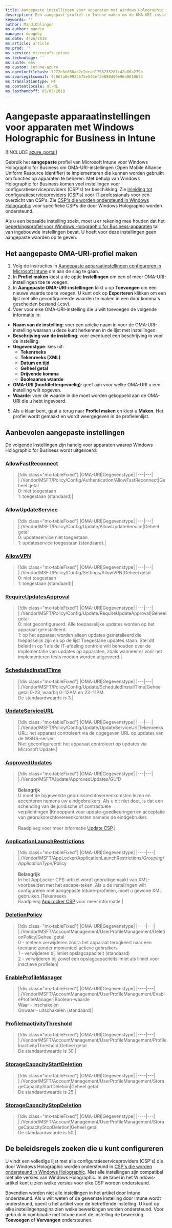 ```yaml
---
title: Aangepaste instellingen voor apparaten met Windows Holographic for Business in Microsoft Intune - Azure | Microsoft Docs
description: Een aangepast profiel in Intune maken om de OMA-URI-instellingen te gebruiken voor apparaten met Windows Holographic for Business. U kunt de instellingen AllowFastReconnect, AllowVPN, AllowUpdateService, UpdateServiceURL, RequireUpdatesApproval, ApprovedUpdates en ApplicationLaunchRestrictions-beleid Configuration Service Provider (CSP) opgeven.
keywords: ''
author: MandiOhlinger
ms.author: mandia
manager: dougeby
ms.date: 4/26/2018
ms.article: article
ms.prod: ''
ms.service: microsoft-intune
ms.technology: ''
ms.suite: ems
ms.custom: intune-azure
ms.openlocfilehash: 7272e8e088ae2c2ecad1756233281c42a80a279b
ms.sourcegitcommit: 4c06fa8e9932575e546ef2e880d96e96a0618673
ms.translationtype: HT
ms.contentlocale: nl-NL
ms.lasthandoff: 05/03/2018
---
```

# <a name="custom-device-settings-for-devices-running-windows-holographic-for-business-in-intune"></a>Aangepaste apparaatinstellingen voor apparaten met Windows Holographic for Business in Intune

[!INCLUDE [azure_portal](./includes/azure_portal.md)]

 Gebruik het **aangepaste** profiel van Microsoft Intune voor Windows Holographic for Business om OMA-URI-instellingen (Open Mobile Alliance Uniform Resource Identifier) te implementeren die kunnen worden gebruikt om functies op apparaten te beheren. Met behulp van Windows Holographic for Business komen veel instellingen voor configuratieserviceproviders (CSP's) ter beschikking. Zie [Inleiding tot configuratieserviceproviders (CSP's) voor IT-professionals](https://technet.microsoft.com/itpro/windows/manage/how-it-pros-can-use-configuration-service-providers) voor een overzicht van CSP’s. Zie [CSP's die worden ondersteund in Windows Holographic](https://docs.microsoft.com/windows/client-management/mdm/configuration-service-provider-reference#hololens) voor specifieke CSP’s die door Windows Holographic worden ondersteund.

Als u een bepaalde instelling zoekt, moet u er rekening mee houden dat het [beperkingsprofiel voor Windows Holographic for Business-apparaten](device-restrictions-windows-holographic.md) tal van ingebouwde instellingen bevat. U hoeft voor deze instellingen geen aangepaste waarden op te geven.

## <a name="create-the-custom-oma-uri-profile"></a>Het aangepaste OMA-URI-profiel maken

1. Volg de instructies in [Aangepaste apparaatinstellingen configureren in Microsoft Intune](custom-settings-configure.md) om aan de slag te gaan.
2. In **Profiel maken** kiest u de optie **Instellingen** om een of meer OMA-URI-instellingen toe te voegen.
3. In **Aangepaste OMA-URI-instellingen** klikt u op **Toevoegen** om een nieuwe waarde toe te voegen. U kunt ook op **Exporteren** klikken om een lijst met alle geconfigureerde waarden te maken in een door komma's gescheiden bestand (.csv).
4. Voer voor elke OMA-URI-instelling die u wilt toevoegen de volgende informatie in:
  - **Naam van de instelling**: voer een unieke naam in voor de OMA-URI-instelling waaraan u deze kunt herkennen in de lijst met instellingen.
  - **Beschrijving van de instelling**: voer eventueel een beschrijving in voor de instelling.
  - **Gegevenstype**: kies uit:
    - **Tekenreeks**
    - **Tekenreeks (XML)**
    - **Datum en tijd**
    - **Geheel getal**
    - **Drijvende komma**
    - **Booleaanse waarde**
  - **OMA-URI (hoofdlettergevoelig)**: geef aan voor welke OMA-URI u een instelling wilt opgeven.
  - **Waarde**: voer de waarde in die moet worden gekoppeld aan de OMA-URI die u hebt ingevoerd.
5. Als u klaar bent, gaat u terug naar **Profiel maken** en kiest u **Maken**. Het profiel wordt gemaakt en wordt weergegeven in de profielenlijst.

## <a name="recommended-custom-settings"></a>Aanbevolen aangepaste instellingen

De volgende instellingen zijn handig voor apparaten waarop Windows Holographic for Business wordt uitgevoerd:

### <a name="allowfastreconnecthttpsdocsmicrosoftcomwindowsclient-managementmdmpolicy-csp-authenticationauthentication-allowfastreconnect"></a>[AllowFastReconnect](https://docs.microsoft.com/windows/client-management/mdm/policy-csp-authentication#authentication-allowfastreconnect)

> [!div class="mx-tableFixed"]
> |OMA-URI|Gegevenstype|
> |---|---|
> |./Vendor/MSFT/Policy/Config/Authentication/AllowFastReconnect|Geheel getal<br/>0: niet toegestaan<br/>1: toegestaan (standaard)|

### <a name="allowupdateservicehttpsdocsmicrosoftcomwindowsclient-managementmdmpolicy-csp-updateupdate-allowupdateservice"></a>[AllowUpdateService](https://docs.microsoft.com/windows/client-management/mdm/policy-csp-update#update-allowupdateservice)

> [!div class="mx-tableFixed"]
> |OMA-URI|Gegevenstype|
> |---|---|
> |./Vendor/MSFT/Policy/Config/Update/AllowUpdateService|Geheel getal<br/>0: updateservice niet toegestaan <br/>1: updateservice toegestaan (standaard).|

### <a name="allowvpnhttpsdocsmicrosoftcomwindowsclient-managementmdmpolicy-csp-settingssettings-allowvpn"></a>[AllowVPN](https://docs.microsoft.com/windows/client-management/mdm/policy-csp-settings#settings-allowvpn)

> [!div class="mx-tableFixed"]
> |OMA-URI|Gegevenstype|
> |---|---|
> |./Vendor/MSFT/Policy/Config/Settings/AllowVPN|Geheel getal<br/>0: niet toegestaan<br/>1: toegestaan (standaard)|

### <a name="requireupdatesapprovalhttpsdocsmicrosoftcomwindowsclient-managementmdmpolicy-csp-updateupdate-requireupdateapproval"></a>[RequireUpdatesApproval](https://docs.microsoft.com/windows/client-management/mdm/policy-csp-update#update-requireupdateapproval)

> [!div class="mx-tableFixed"]
> |OMA-URI|Gegevenstype|
> |---|---|
> |./Vendor/MSFT/Policy/Config/Update/RequireUpdateApproval|Geheel getal<br/>0: niet geconfigureerd. Alle toepasselijke updates worden op het apparaat geïnstalleerd.<br/>1: op het apparaat worden alleen updates geïnstalleerd die toepasselijk zijn en op de lijst Toegestane updates staan. Stel dit beleid in op 1 als de IT-afdeling controle wilt behouden over de implementatie van updates op apparaten, zoals wanneer er vóór het implementeren tests moeten worden uitgevoerd.|

### <a name="scheduledinstalltimehttpsdocsmicrosoftcomwindowsclient-managementmdmpolicy-csp-updateupdate-scheduledinstalltime"></a>[ScheduledInstallTime](https://docs.microsoft.com/windows/client-management/mdm/policy-csp-update#update-scheduledinstalltime)

> [!div class="mx-tableFixed"]
> |OMA-URI|Gegevenstype|
> |---|---|
> |./Vendor/MSFT/Policy/Config/Update/ScheduledInstallTime|Geheel getal 0-23, waarbij 0=12AM en 23=11PM<br/>De standaardwaarde is 3.|

### <a name="updateserviceurlhttpsdocsmicrosoftcomwindowsclient-managementmdmpolicy-csp-updateupdate-updateserviceurl"></a>[UpdateServiceURL](https://docs.microsoft.com/windows/client-management/mdm/policy-csp-update#update-updateserviceurl)

> [!div class="mx-tableFixed"]
> |OMA-URI|Gegevenstype|
> |---|---|
> |./Vendor/MSFT/Policy/Config/Update/UpdateServiceUrl|Tekenreeks<br/>URL: het apparaat controleert via de opgegeven URL op updates van de WSUS-server.<br/>Niet geconfigureerd: het apparaat controleert op updates via Microsoft Update.|

### <a name="approvedupdateshttpsdocsmicrosoftcomwindowsclient-managementmdmupdate-csp"></a>[ApprovedUpdates](https://docs.microsoft.com/windows/client-management/mdm/update-csp)

> [!div class="mx-tableFixed"]
> |OMA-URI|Gegevenstype|
> |---|---|
> |./Vendor/MSFT/Update/ApprovedUpdates/*GUID*<br/><br/>**Belangrijk**<br/>U moet de bijgewerkte gebruiksrechtovereenkomsten lezen en accepteren namens uw eindgebruikers. Als u dit niet doet, is dat een schending van de juridische of contractuele verplichtingen.|Knooppunt voor update-goedkeuringen en acceptatie van gebruiksrechtovereenkomsten namens de eindgebruiker.<br/><br/>Raadpleeg voor meer informatie [Update CSP](https://docs.microsoft.com/windows/client-management/mdm/update-csp).|

### <a name="applicationlaunchrestrictionshttpsdocsmicrosoftcomwindowsclient-managementmdmapplocker-csp"></a>[ApplicationLaunchRestrictions](https://docs.microsoft.com/windows/client-management/mdm/applocker-csp)

> [!div class="mx-tableFixed"]
> |OMA-URI|Gegevenstype|
> |----|---|
> |./Vendor/MSFT/AppLocker/ApplicationLaunchRestrictions/*Grouping*/*ApplicationType*/Policy<br/><br/>**Belangrijk**<br/>In het AppLocker CPS-artikel wordt gebruikgemaakt van XML-voorbeelden met het escape-teken. Als u de instellingen wilt configureren met aangepaste Intune-profielen, moet u gewone XML gebruiken.|Tekenreeks<br/>Raadpleeg [AppLocker CSP](https://docs.microsoft.com/windows/client-management/mdm/applocker-csp) voor meer informatie.|

### <a name="deletionpolicyhttpsdocsmicrosoftcomwindowsclient-managementmdmaccountmanagement-csp"></a>[DeletionPolicy](https://docs.microsoft.com/windows/client-management/mdm/accountmanagement-csp)

> [!div class="mx-tableFixed"]
> |OMA-URI|Gegevenstype|
> |----|---|
> |./Vendor/MSFT/AccountManagement/UserProfileManagement/DeletionPolicy|Geheel getal<br/>0 - meteen verwijderen zodra het apparaat terugkeert naar een toestand zonder momenteel actieve gebruikers<br/>1 - verwijderen bij limiet opslagcapaciteit (standaard)<br/>2 - verwijderen bij zowel een opslagcapaciteitslimiet als limiet voor inactieve profielen|

### <a name="enableprofilemanagerhttpsdocsmicrosoftcomwindowsclient-managementmdmaccountmanagement-csp"></a>[EnableProfileManager](https://docs.microsoft.com/windows/client-management/mdm/accountmanagement-csp)

> [!div class="mx-tableFixed"]
> |OMA-URI|Gegevenstype|
> |----|---|
> |./Vendor/MSFT/AccountManagement/UserProfileManagement/EnableProfileManager|Boolean-waarde<br/>Waar - inschakelen<br/>Onwaar - uitschakelen (standaard)|

### <a name="profileinactivitythresholdhttpsdocsmicrosoftcomwindowsclient-managementmdmaccountmanagement-csp"></a>[ProfileInactivityThreshold](https://docs.microsoft.com/windows/client-management/mdm/accountmanagement-csp)

> [!div class="mx-tableFixed"]
> |OMA-URI|Gegevenstype|
> |----|---|
> |./Vendor/MSFT/AccountManagement/UserProfileManagement/ProfileInactivityThreshold|Geheel getal<br/>De standaardwaarde is 30.|


### <a name="storagecapacitystartdeletionhttpsdocsmicrosoftcomwindowsclient-managementmdmaccountmanagement-csp"></a>[StorageCapacityStartDeletion](https://docs.microsoft.com/windows/client-management/mdm/accountmanagement-csp)

> [!div class="mx-tableFixed"]
> |OMA-URI|Gegevenstype|
> |----|---|
> |./Vendor/MSFT/AccountManagement/UserProfileManagement/StorageCapacityStartDeletion|Geheel getal<br/>De standaardwaarde is 25.|

### <a name="storagecapacitystopdeletionhttpsdocsmicrosoftcomwindowsclient-managementmdmaccountmanagement-csp"></a>[StorageCapacityStopDeletion](https://docs.microsoft.com/windows/client-management/mdm/accountmanagement-csp)

> [!div class="mx-tableFixed"]
> |OMA-URI|Gegevenstype|
> |----|---|
> |./Vendor/MSFT/AccountManagement/UserProfileManagement/StorageCapacityStopDeletion|Geheel getal<br/>De standaardwaarde is 50.|

## <a name="find-the-policies-you-can-configure"></a>De beleidsregels zoeken die u kunt configureren

U vindt een volledige lijst met alle configuratieserviceproviders (CSP's) die door Windows Holographic worden ondersteund in [CSP's die worden ondersteund in Windows Holographic](https://docs.microsoft.com/windows/client-management/mdm/configuration-service-provider-reference#hololens). Niet alle instellingen zijn compatibel met alle versies van Windows Holographic. In de tabel in het Windows-artikel kunt u zien welke versies voor elke CSP worden ondersteund.

Bovendien worden niet alle instellingen in het artikel door Intune ondersteund. Als u wilt weten of de gewenste instelling door Intune wordt ondersteund, opent u het artikel voor de betreffende instelling. U kunt op elke instellingenpagina zien welke bewerkingen worden ondersteund. Voor gebruik in combinatie met Intune moet de instelling de bewerking **Toevoegen** of **Vervangen** ondersteunen.
